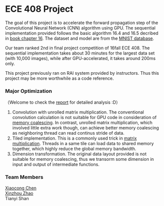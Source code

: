 # ECE 408 Project
The goal of this project is to accelerate the forward propagation step of the Convolutional Neural Network (CNN) algorithm using GPU. The sequential implementation provided follows the basic algorithm 16.4 and 16.5 decribed in [book chapter 16](https://wiki.illinois.edu/wiki/display/ece408f16/Book+Chapters?preview=/602518692/603851747/3rd-Edition-Chapter16-case-study-DNN-FINAL.pdf). The dataset and model are from the [MNIST database](http://yann.lecun.com/exdb/mnist/).

Our team ranked 2nd in final project competition of 16fall ECE 408. The sequential implementation takes about 30 minutes for the largest data set (with 10,000 images), while after GPU-accelerated, it takes around 200ms only.

This project previously ran on RAI system provided by instructors. Thus this project may be more worthwhile as a code reference.

### Major Optimization
（Welcome to check the <a href="./report.pdf">report</a> for detailed analysis :D）
1. Convolution with unrolled matrix multiplication. The conventional convolution calculation is not suitable for GPU code in consideration of [memory coalescing](https://devblogs.nvidia.com/parallelforall/how-access-global-memory-efficiently-cuda-c-kernels/). In contrast, unrolled matrix multiplication, which involved little extra work though, can achieve better memory coalescing as neighboring thread can read continus stride of data.
2. Tiled implementation. This is a commonly used trick in [matrix multiplication](http://www.techdarting.com/2014/03/matrix-multiplication-in-cuda-using.html). Threads in a same tile can load data to shared memory together, which highly reduce the global memory bandwidth.
3. Dimension transformation. The original data layout provided is not suitable for memory coalescing, thus we transorm some dimension in input and output of intermediate functions.

### Team Members
[Xiaocong Chen](https://www.linkedin.com/in/xiaocongchen/)
<br>
[Xinzhou Zhao](https://www.linkedin.com/in/xinzhou-zhao-9a2406103/)
<br>
Tianyi Shan
